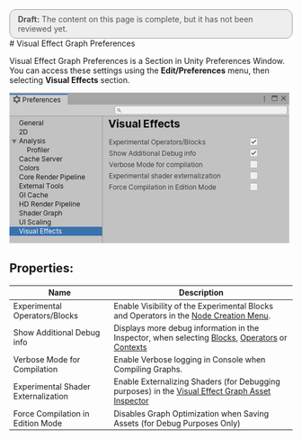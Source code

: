 <div style="border: solid 1px #999; border-radius:12px; background-color:#EEE; padding: 8px; padding-left:14px; color: #555; font-size:14px;"><b>Draft:</b> The content on this page is complete, but it has not been reviewed yet.</div>
# Visual Effect Graph Preferences

Visual Effect Graph Preferences is a Section in Unity Preferences Window. You can access these settings using the **Edit/Preferences** menu, then selecting **Visual Effects** section.

![](Images/VisualEffectPreferences.png)

## Properties:

| Name                                | Description                                                  |
| ----------------------------------- | ------------------------------------------------------------ |
| Experimental Operators/Blocks       | Enable Visibility of the Experimental Blocks and Operators in the [Node Creation Menu](GettingStarted.md#manipulating-graph-elements). |
| Show Additional Debug info          | Displays more debug information in the Inspector, when selecting [Blocks](Blocks.md), [Operators](Operators.md) or [Contexts](Contexts.md) |
| Verbose Mode for Compilation        | Enable Verbose logging in Console when Compiling Graphs.     |
| Experimental Shader Externalization | Enable Externalizing Shaders (for Debugging purposes) in the [Visual Effect Graph Asset Inspector](VisualEffectGraphAsset.md) |
| Force Compilation in Edition Mode   | Disables Graph Optimization when Saving Assets (for Debug Purposes Only) |

